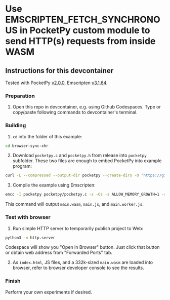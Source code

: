 # Use EMSCRIPTEN_FETCH_SYNCHRONOUS in PocketPy custom module to send HTTP(s) requests from inside WASM

## Instructions for this devcontainer

Tested with PocketPy [v2.0.0](https://github.com/pocketpy/pocketpy/releases/tag/v2.0.0),
 Emscripten [v3.1.64](https://github.com/emscripten-core/emscripten/tree/3.1.64).

### Preparation

1. Open this repo in devcontainer, e.g. using Github Codespaces.
   Type or copy/paste following commands to devcontainer's terminal.

### Building

1. `cd` into the folder of this example:

```sh
cd browser-sync-xhr
```

2. Download `pocketpy.c` and `pocketpy.h` from release into `pocketpy` subfolder. These two files are enough to embed 
 PocketPy into example program:

```sh
curl -L --compressed --output-dir pocketpy --create-dirs -O "https://github.com/pocketpy/pocketpy/releases/download/v2.0.0/pocketpy.{c,h}"
```

3. Compile the example using Emscripten:

```sh
emcc -I pocketpy pocketpy/pocketpy.c -s -Os -s ALLOW_MEMORY_GROWTH=1 -s FETCH=1 --proxy-to-worker -o main.js main.c
```

This command will output `main.wasm`, `main.js`, and `main.worker.js`. 

### Test with browser

1. Run simple HTTP server to temporarily publish project to Web:

```sh
python3 -m http.server
```

Codespace will show you "Open in Browser" button. Just click that button or
obtain web address from "Forwarded Ports" tab.

2. As `index.html`, JS files, and a 332k-sized `main.wasm` are loaded into browser, refer to browser developer console
   to see the results.


### Finish

Perform your own experiments if desired.
